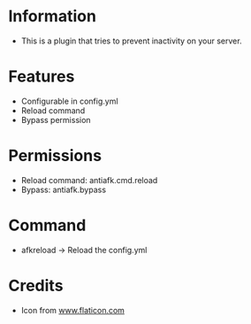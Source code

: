 # Information 
 - This is a plugin that tries to prevent inactivity on your server.
# Features 
- Configurable in config.yml
- Reload command
- Bypass permission
# Permissions
- Reload command: antiafk.cmd.reload
- Bypass: antiafk.bypass
# Command
- afkreload -> Reload the config.yml
# Credits
- Icon from www.flaticon.com
